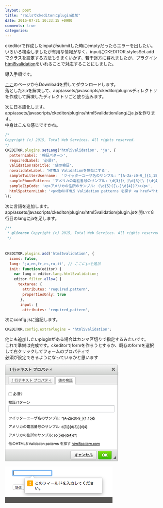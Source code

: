 ```yaml
---
layout: post
title: "railsでckeditorにplugin追加"
date: 2015-07-21 10:33:15 +0900
comments: true
categories: 
---
```


ckeditorで作成したinputがsubmitした時にemptyだったらエラーを出したい。  
いろいろ検索しましたが有用な情報がなく、inputにCKEDITOR.stylesSet.addでクラスを設定する方法もうまくいかず、若干途方に暮れましたが、プラグイン[html5validation](http://ckeditor.com/addon/html5validation)をいれることで対応することにしました。  
   
導入手順です。  
  
<!-- more -->
  
[ここ](http://ckeditor.com/addon/html5validation)のページからDownloadを押してダウンロードします。  
落としたzipを解凍して、app/assets/javascripts/ckeditor/pluginsディレクトリを作成して解凍したディレクトリごと放り込みます。  
  
次に日本語化します。  
app/assets/javascripts/ckeditor/plugins/html5validation/langにja.jsを作ります。  
中身はこんな感じですかね。  
  
```js app/assets/javascripts/ckeditor/plugins/html5validation/lang/ja.js
/*
Copyright (c) 2015, Total Web Services. All rights reserved.
*/
CKEDITOR.plugins.setLang('html5validation', 'ja', {
  patternLabel: '検証パターン',
  requiredLabel: '必須?',
  validationTabTitle: '値の検証',
  novalidateLabel: 'HTML5 Validationを無効にする',
  sampleTwitterUsername:  'ツイッターユーザ名のサンプル: ^[A-Za-z0-9_]{1,15}$',
  samplePhonePattern: 'アメリカの電話番号のサンプル: \d{3}[\-]\d{3}[\-]\d{4}',
  sampleZipCode: '<p>アメリカの住所のサンプル: (\d{5}([\-]\d{4})?)</p>',
  html5patternLink: '<p>他のHTML5 Validation patterns を探す <a href="http://html5pattern.com/" title="HTML5 Pattern">html5pattern.com</a></p>'
});
```
  
次に言語を追加します。  
app/assets/javascripts/ckeditor/plugins/html5validation/plugin.jsを開いて8行目のlangにjaを足します。  
```js app/assets/javascripts/ckeditor/plugins/html5validation/plugin.js
/**
 * @license Copyright (c) 2015, Total Web Services. All rights reserved.
 */


CKEDITOR.plugins.add('html5validation', {
  icons: false,
  lang: 'ja,en,fr,es,ru,it', // ここにjaを追加
  init: function(editor) {
    var lang = editor.lang.html5validation;
    editor.filter.allow( {
      textarea: {
        attributes: 'required,pattern',
        propertiesOnly: true
       },
       input: {
        attributes: 'required,pattern',
```
  
次にconfig.jsに追記します。  
  
```js app/assets/javascripts/ckeditor/config.js
CKEDITOR.config.extraPlugins = 'html5validation';
```
  
他にも追加したいpluginがある場合はカンマ区切りで指定するみたいです。  
これで準備は完成です。ckeditorでformを作ろうとするか、既存のformを選択して右クリックしてフォームのプロパティで  
必須が設定できるようになっているかと思います  
  
![完成イメージ](/images/blog/2015-07-21_2.png) 
  
![完成イメージ](/images/blog/2015-07-21.png) 
